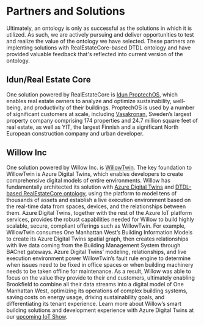 # Partners and Solutions

Ultimately, an ontology is only as successful as the solutions in which it is utilized. As such, we are actively pursuing and deliver opportunities to test and realize the value of the ontology we have selected. These partners are implenting solutions with RealEstateCore-based DTDL ontology and have provided valuable feedback that's reflected into current version of the ontology.


## Idun/Real Estate Core
One solution powered by RealEstateCore is [Idun ProptechOS](https://idunrealestate.com/proptechos/), which enables real estate owners to analyze and optimize sustainability, well-being, and productivity of their buildings.  ProptechOS is used by a number of significant customers at scale, including [Vasakronan](https://vasakronan.se/en/), Sweden’s largest property company comprising 174 properties and 24.7 million square feet of real estate, as well as YIT, the largest Finnish and a significant North European construction company and urban developer.

## Willow Inc
One solution powered by Willow Inc. is [WillowTwin](https://www.willowinc.com/willowtwin/). The key foundation to WillowTwin is Azure Digital Twins, which enables developers to create comprehensive digital models of entire environments. Willow has fundamentally architected its solution with [Azure Digital Twins](https://azure.microsoft.com/en-us/services/digital-twins/) and [DTDL-based RealEstateCore ontology](), using the platform to model tens of thousands of assets and establish a live execution environment based on the real-time data from spaces, devices, and the relationships between them. Azure Digital Twins, together with the rest of the Azure IoT platform services, provides the robust capabilities needed for Willow to build highly scalable, secure, compliant offerings such as WillowTwin. For example, WillowTwin consumes One Manhattan West’s Building Information Models to create its Azure Digital Twins spatial graph, then creates relationships with live data coming from the Building Management System through BACnet gateways. Azure Digital Twins’ modeling, relationships, and live execution environment power WillowTwin’s fault rule engine to determine when issues need to be fixed in office spaces or when building machinery needs to be taken offline for maintenance. As a result, Willow was able to focus on the value they provide to their end customers, ultimately enabling Brookfield to combine all their data streams into a digital model of One Manhattan West, optimizing its operations of complex building systems, saving costs on energy usage, driving sustainability goals, and differentiating its tenant experience.
Learn more about Willow’s smart building solutions and development experience with Azure Digital Twins at our [upcoming IoT Show](https://channel9.msdn.com/Shows/Internet-of-Things-Show/Azure-Digital-Twins-for-smart-buildings-A-look-into-WillowTwin-solution).